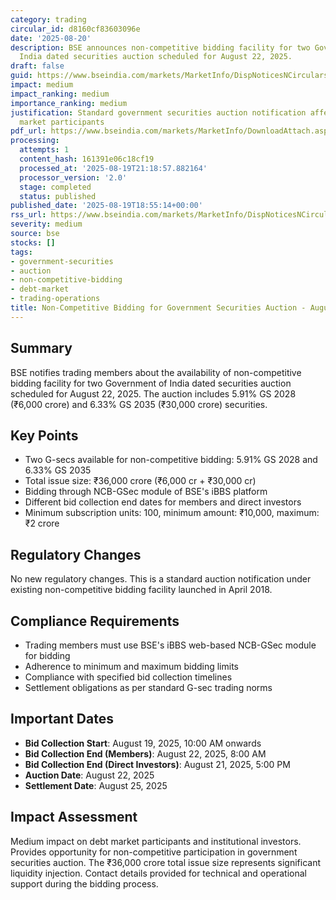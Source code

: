 ```yaml
---
category: trading
circular_id: d8160cf83603096e
date: '2025-08-20'
description: BSE announces non-competitive bidding facility for two Government of
  India dated securities auction scheduled for August 22, 2025.
draft: false
guid: https://www.bseindia.com/markets/MarketInfo/DispNoticesNCirculars.aspx?Noticeid={8933CAD9-FBC0-466E-9BE0-8766736ED747}&noticeno=20250820-2&dt=08/20/2025&icount=2&totcount=2&flag=0
impact: medium
impact_ranking: medium
importance_ranking: medium
justification: Standard government securities auction notification affecting debt
  market participants
pdf_url: https://www.bseindia.com/markets/MarketInfo/DownloadAttach.aspx?id=20250820-2&attachedId=
processing:
  attempts: 1
  content_hash: 161391e06c18cf19
  processed_at: '2025-08-19T21:18:57.882164'
  processor_version: '2.0'
  stage: completed
  status: published
published_date: '2025-08-19T18:55:14+00:00'
rss_url: https://www.bseindia.com/markets/MarketInfo/DispNoticesNCirculars.aspx?Noticeid={8933CAD9-FBC0-466E-9BE0-8766736ED747}&noticeno=20250820-2&dt=08/20/2025&icount=2&totcount=2&flag=0
severity: medium
source: bse
stocks: []
tags:
- government-securities
- auction
- non-competitive-bidding
- debt-market
- trading-operations
title: Non-Competitive Bidding for Government Securities Auction - August 22, 2025
---
```


## Summary

BSE notifies trading members about the availability of non-competitive bidding facility for two Government of India dated securities auction scheduled for August 22, 2025. The auction includes 5.91% GS 2028 (₹6,000 crore) and 6.33% GS 2035 (₹30,000 crore) securities.

## Key Points

- Two G-secs available for non-competitive bidding: 5.91% GS 2028 and 6.33% GS 2035
- Total issue size: ₹36,000 crore (₹6,000 cr + ₹30,000 cr)
- Bidding through NCB-GSec module of BSE's iBBS platform
- Different bid collection end dates for members and direct investors
- Minimum subscription units: 100, minimum amount: ₹10,000, maximum: ₹2 crore

## Regulatory Changes

No new regulatory changes. This is a standard auction notification under existing non-competitive bidding facility launched in April 2018.

## Compliance Requirements

- Trading members must use BSE's iBBS web-based NCB-GSec module for bidding
- Adherence to minimum and maximum bidding limits
- Compliance with specified bid collection timelines
- Settlement obligations as per standard G-sec trading norms

## Important Dates

- **Bid Collection Start**: August 19, 2025, 10:00 AM onwards
- **Bid Collection End (Members)**: August 22, 2025, 8:00 AM
- **Bid Collection End (Direct Investors)**: August 21, 2025, 5:00 PM
- **Auction Date**: August 22, 2025
- **Settlement Date**: August 25, 2025

## Impact Assessment

Medium impact on debt market participants and institutional investors. Provides opportunity for non-competitive participation in government securities auction. The ₹36,000 crore total issue size represents significant liquidity injection. Contact details provided for technical and operational support during the bidding process.